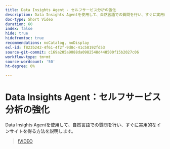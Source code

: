 ```yaml
---
title: Data Insights Agent - セルフサービス分析の強化
description: Data Insights Agentを使用して、自然言語での質問を行い、すぐに実用的なインサイトを得る方法を説明します。
doc-type: Short Video
duration: 60
index: false
hide: true
hidefromtoc: true
recommendations: noCatalog, noDisplay
exl-id: f823b242-4f61-4f2f-9d8c-41c58192fd53
source-git-commit: c169a205a9088da0982548d448500f15b2027c06
workflow-type: tm+mt
source-wordcount: '50'
ht-degree: 0%

---
```


# Data Insights Agent：セルフサービス分析の強化

Data Insights Agentを使用して、自然言語での質問を行い、すぐに実用的なインサイトを得る方法を説明します。

<!-- 62_S106_3442453_59_data-insights-agent-empowering-selfservice-analytics -->
>[!VIDEO](https://video.tv.adobe.com/v/3459880/?learn=on&enablevpops=true&captions=jpn)
